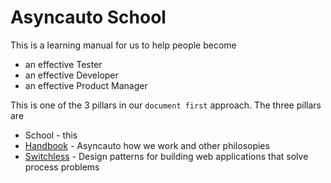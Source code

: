 # Asyncauto School

This is a learning manual for us to help people become
- an effective Tester
- an effective Developer
- an effective Product Manager


This is one of the 3 pillars in our `document first` approach. The three pillars are

- School - this 
- [Handbook](https://handbook.asyncauto.com/) - Asyncauto how we work and other philosopies
- [Switchless](http://switchless.io/) - Design patterns for building web applications that solve process problems